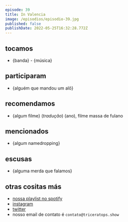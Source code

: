 ```yaml
---
episode: 39
title: In Valencia
image: /episodios/episodio-39.jpg
published: false
publishDate: 2022-05-25T16:32:28.772Z
---
```

## tocamos
* {banda} - {música}

## participaram
* {alguém que mandou um alô}

## recomendamos
* {algum filme} (*tradução*) (ano), filme massa de fulano

## mencionados
* {algum namedropping}

## escusas
* {alguma merda que falamos}

## otras cositas más
* [nossa playlist no spotify](https://open.spotify.com/playlist/0UiztKuga6LmTAxWTsUQdw?si=fb96026bc1994d90)
* [instagram](https://www.instagram.com/triceratops.show/)
* [twitter](https://twitter.com/TriceratopsShow/)
* nosso email de contato é `contato@triceratops.show`
